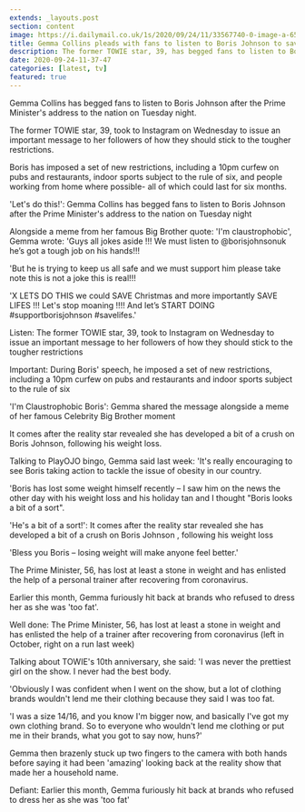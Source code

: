 ```yaml
---
extends: _layouts.post
section: content
image: https://i.dailymail.co.uk/1s/2020/09/24/11/33567740-0-image-a-65_1600943437983.jpg 
title: Gemma Collins pleads with fans to listen to Boris Johnson to save Christmas 
description: The former TOWIE star, 39, has begged fans to listen to Boris Johnson after the Prime Ministers address to the nation on Tuesday night.  
date: 2020-09-24-11-37-47 
categories: [latest, tv] 
featured: true 
--- 
```

Gemma Collins has begged fans to listen to Boris Johnson after the Prime Minister's address to the nation on Tuesday night. 

The former TOWIE star, 39, took to Instagram on Wednesday to issue an important message to her followers of how they should stick to the tougher restrictions. 

Boris has imposed a set of new restrictions, including a 10pm curfew on pubs and restaurants, indoor sports subject to the rule of six, and people working from home where possible- all of which could last for six months.  

'Let's do this!': Gemma Collins has begged fans to listen to Boris Johnson after the Prime Minister's address to the nation on Tuesday night

Alongside a meme from her famous Big Brother quote: 'I'm claustrophobic', Gemma wrote: 'Guys all jokes aside !!! We must listen to @borisjohnsonuk he’s got a tough job on his hands!!! 

'But he is trying to keep us all safe and we must support him please take note this is not a joke this is real!!! 

'X LETS DO THIS we could SAVE Christmas and more importantly SAVE LIFES !!! Let's stop moaning !!!! And let’s START DOING #supportborisjohnson #savelifes.' 

Listen: The former TOWIE star, 39, took to Instagram on Wednesday to issue an important message to her followers of how they should stick to the tougher restrictions

Important: During Boris' speech, he imposed a set of new restrictions, including a 10pm curfew on pubs and restaurants and indoor sports subject to the rule of six

'I'm Claustrophobic Boris': Gemma shared the message alongside a meme of her famous Celebrity Big Brother moment

It comes after the reality star revealed she has developed a bit of a crush on Boris Johnson, following his weight loss. 

Talking to PlayOJO bingo, Gemma said last week: 'It's really encouraging to see Boris taking action to tackle the issue of obesity in our country. 

'Boris has lost some weight himself recently – I saw him on the news the other day with his weight loss and his holiday tan and I thought "Boris looks a bit of a sort". 

'He's a bit of a sort!': It comes after the reality star revealed she has developed a bit of a crush on Boris Johnson , following his weight loss

'Bless you Boris – losing weight will make anyone feel better.'

The Prime Minister, 56, has lost at least a stone in weight and has enlisted the help of a personal trainer after recovering from coronavirus.   

Earlier this month, Gemma furiously hit back at brands who refused to dress her as she was 'too fat'. 

Well done: The Prime Minister, 56, has lost at least a stone in weight and has enlisted the help of a trainer after recovering from coronavirus (left in October, right on a run last week)

Talking about TOWIE's 10th anniversary, she said: 'I was never the prettiest girl on the show. I never had the best body. 

'Obviously I was confident when I went on the show, but a lot of clothing brands wouldn't lend me their clothing because they said I was too fat.

'I was a size 14/16, and you know I'm bigger now, and basically I've got my own clothing brand. So to everyone who wouldn't lend me clothing or put me in their brands, what you got to say now, huns?' 

Gemma then brazenly stuck up two fingers to the camera with both hands before saying it had been 'amazing' looking back at the reality show that made her a household name.

Defiant: Earlier this month, Gemma furiously hit back at brands who refused to dress her as she was 'too fat'

